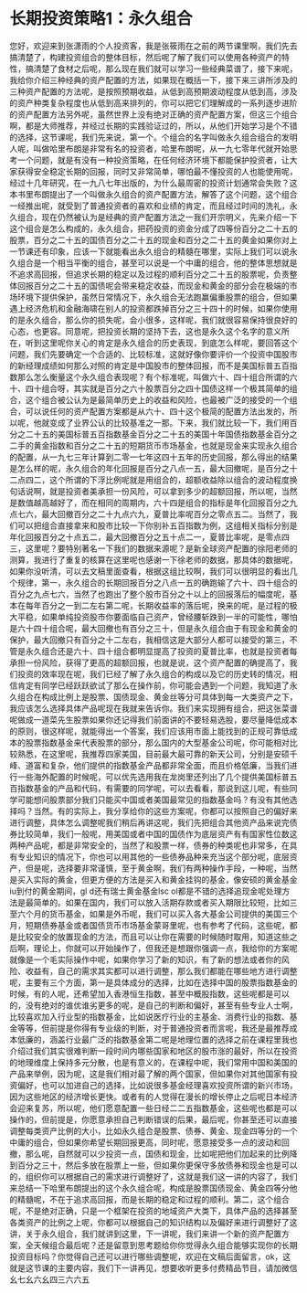 # 长期投资策略1：永久组合

您好，欢迎来到张潇雨的个人投资客，我是张筱雨在之前的两节课里啊，我们先去搞清楚了，构建投资组合的整体目标，然后呢了解了我们可以使用各种资产的特性，搞清楚了食材之后呢，那么现在我们就可以学习一些经典菜谱了，接下来呢，我给你介绍三种经典的资产配置的方法，如果现在概括一下，接下来三讲所涉及的三种资产配置的方法呢，是按照预期收益，从低到高预期波动程度从低到高，涉及的资产种类复杂程度也从低到高来排列的，你可以把它们理解成的一系列逐步进阶的资产配置方法另外呢，虽然世界上没有绝对正确的资产配置方案，但这三个组合啊，都是大师推荐，并经过长期的实践验证过的，所以，从他们开始学习是个不错的选择，这节课呢，我们先来说，第一个。个组合的名字叫做永久组合组合的发明人呢，叫做哈里布朗是非常有名的投资者，哈里布朗呢，从一九七零年代就开始思考一个问题，就是有没有一种投资策略，在任何经济环境下都能保护投资者，让大家获得安全稳定长期的回报，同时又非常简单，哪怕最不懂投资的人也能使用呢，经过十几年研究，在一九八七年出版的，为什么最周密的投资计划通常会失败？这本书里布朗提出了一个叫做永久组合的资产配置方法，解答了这个问题，这个组合一经推出呢，就受到了普通投资者的喜欢和业绩的肯定，而且经过时间的洗礼，永久组合，现在仍然被认为是经典的资产配置方法之一我们开宗明义，先来介绍一下这个组合是怎么构成的，永久组合，把药投资的资金分成了四等份百分之二十五的股票，百分之二十五的国债百分之二十五的现金和百分之二十五的黄金如果你对上一节课还有印象，应该一下就能看出永久组合的精髓在哪里，实际上我们可以说永久组合是一个相当平衡的组合，甚至可以说是一个中庸的组合，他的整体思想就是不追求高回报，但追求长期的稳定以及过程的顺利百分之二十五的股票呢，负责整体回报百分之二十五的国债呢会带来稳定收益，而现金和黄金的部分会在极端的市场环境下提供保护，虽然日常情况下，永久组合无法跑赢偏重股票的组合，但如果遇上经济危机和金融海啸在别人的投资都跌掉百分之三十四十的时候，如果你使用的是永久组合，那么你的损失呢，会小很多，这样呢，我们就很容易保持很良好的心态，也更容。同意呢，把投资长期的坚持下去，这也是永久这个名字的意义所在，听到这里呢你关心的肯定是永久组合的历史表现，到底怎么样呢，要回答这个问题，我们先要确定一个合适的、比较标准，这就好像你要评价一个投资中国股市的新经理成绩如何那么对照的肯定是中国股市的整体回报，而不是美国标普五百指数那么怎么衡量这个永久组合表现呢？有个标准呢，叫做六十、四十组合所谓的六十、四十组合呀，其实就是百分之六十股票百分之四十国债这样一个极其简单的组合，这个组合被公认为是最简单历史上的收益和风险，也最被广泛的接受的一个组合，可以说任何的资产配置方案都是从六十、四十这个极简的配置方法出发的，所以呢，他就变成了业界公认的比较基准之一那。下来，我们就比较一下，我们用百分之二十五的美国标普五百指数基金百分之二十五的美国十年国债指数基金百分之二手的黄金指数和百分之二十五的短期货币市场基金，也就是现金来实现永久组合的配置，从一九七三年计算到二零一七年这四十五年的历史回报，那么得出的结果是怎么样的呢，永久组合的年化回报是百分之八点一五，最大回撤呢，是百分之十二点四二，这个所谓的下浮比例呢就是用组合的，超额收益除以组合的波动程度换句话说啊，就是投资者美承担一份风险，可以拿到多少的超额回报，所以呢，当然是数值越高越好了，而在相同的周期内，六十四是组合的指标是年化回报百分之九点七六，最大回撤百分之二十九点六九，夏普比率呢百分之零点五二。当然了，我们可以把组合直接拿来和股市比较一下你别补五百指数为例，这组相关指标分别是年化回报百分之十点五二，最大回撤百分之五十点二一，夏普比率呢，是零点四三，这里呢？要特别著名一下我们的数据来源呢？是新全球资产配置的徐阳老师的测算，我进行了重复的核算在这里呢也感谢一下徐老师的数据，那具体的数据呢，如果你没听清，可以去文稿里面查看，根据这组比较啊，我们可以很明显的看出几个规律，第一，永久组合的长期回报百分之八点一五的确跑输了六十、四十组合的百分之九点七六，当然了也跑出了整个股市百分之十以上的回报落后的幅度呢，基本在每年百分之一到二左右第二呢，长期收益率的落后呢，换来的呢，是过程的极大平稳，如果单纯投资股市你要面临自己资产，曾经腰斩跌到一半的可能性，哪怕是六十四十组合呢，最大回撤也有百分之三十，但是永久组合由于有现金和黄金的保护，最大回撤只有百分之十二左右，我相信这是大部分人都可以接受的第三，不管是永久组合还是六十、四十组合都明显提高了投资的夏普比率，也就是投资者每承担一份风险，获得了更高的超额回报，也就是说，这个资产配置的确提高了，我们投资的效率现在呢，我们已经了解了永久组合的构成以及它的历史转的情况，相信肯定有同学已经跃跃欲试了那么在操作前，你可能会遇到一个问题，我知道了永久组合在构成比例上是股票、国债现金、黄金丝等分可具体到每一大类资产之下，我应该怎么选择具体产品呢现在我就来告诉你。我们来实现拥有组合，把这张菜谱呢做成一道菜先生股票如果你还记得我们前面讲的不要轻易选股，要尽量降低成本的原则，很这样呢，就能得出一个答案，我们应该用市面上能找到的正规可靠低成本的股票指数基金来代表股票的部分，那么国内的大型基金公司呢，你可能相对比较熟悉，在这里呢，我推荐四家美国，目前最大最可靠的新天公司，分别是安硕千峰、道富和复杂，他们提供的指数基金产品都非常全面，而且价格低廉，当我们进行一些海外配置的时候呢，可以优先选用我在龙岗里还列出了几个提供美国标普五百指数基金的产品和代码，有需要的同学呢，可以去看看，那说到这儿呢，有些同学可能想问股票部分我们只能买中国或者美国最常见的指数基金吗？有没有其他选择吗？当然。有的实际上，我分享给你的这些方案呢，你都可以按照自己的偏好来进行调整，具体怎么调整呢我们稍后再讲这呢，我们先把组合其他资产品来说完债券比较简单，我们一般呢，用美国或者中国的国债作为底层资产有有国家性位数这两种产品呢，都是非常安全的，当然了和股票一样，债券的种类呢也非常多，在具有专业知识的情况下，你也可以用其他的一些债券品种来充当这个部分呢，底层资产，但是呢，选择要非常谨慎，至于黄金啊，我们有两种操作手段，一种呢，当然是买入实际的黄金，但更方便的方法是买入和黄金挂钩的基金，像安硕的黄金基金iu到付的黄金期间，gl d还有瑞士黄金基金lsc ol都是不错的选择追现金呢处理方法是最简单的。如果在国内，我们可以放入活期存款或者买入期限比较短，比如三至六个月的货币基金，如果是外币呢，我们可以买入各大基金公司提供的美国三个月，短期债券基金或者国债货币市场基金蒙哥里呢，也有参考了代码，这些呢，都是比较安全的放置现金的方法，而且可以让你在需要的时候随时取用，知道这些之后啊，理论上，你就可以开始操作了，但我还是想跟你强调一点，我给你的方案呢就像是一个毛实际操作中呢，如果你学习了新的知识，有了新的想法或者你的风险、收益有，自己的需求其实都可以进行调整，那么我们都能在哪些地方进行调整呢，主要有三个方面，第一是具体成分的选择，比如在选择中国的股票指数基金的时候，有的人呢，还希望加入香港恒生指数，甚至中概股指数，这些呢都是可以的，没有绝对的谁优谁劣更多的呢，是自己的判断和偏好，甚至有些专业人士啊，比较喜欢加入行业型的指数基金，比如说医疗行业的主基金、消费行业的指数、基金等等，但前提是你得有专业级的判断，对于普通投资者而言呢，我还是最推荐成本低廉的，涵盖行业最广泛的指数基金第二呢是地理位置的选择之前在课程里我也介绍过我们其实很难判断一段时间内哪些国家和地区的股市涨的最好，所以在投资的地理维度上保持多元分散，也是有意义的，在课程中呢，我们常用中国和美国的产品来举例，因为呢，这是我们相对最了解的两个国家，但如果你对其他国家有投资偏好，也可以加进自己的选择，比如说很多基金经理喜欢投资所谓的新兴市场，因为这些地区的经济增长更快。或者有的人觉得在漫长的增长停止之后呢日本经济会迎来复苏，所以呢，他们愿意配置一些日经二二五指数基金，这些呢也都是可以操作的，但前提是，你愿意承担自己判断错误的后果，最后呢，你甚至还可以直接调整每类资产比例的大小，比如永久组合是股票、债券、黄金、现金四等分的一个中庸的组合，但如果你希望长期回报更高，同时呢，愿意接受多一点的波动和回撤，那么呢，自然就可以少投资一点，国债和现金，比如呢把他们加起来的比例降到百分之三十，然后多放在股票上一些，但如果你更保守多放债券和现金也是可以的，组织你可以根据自己的需求进行调整好了，这就是我们这一讲的内容了，我们来总结一下哈里布朗提出的这个永久组合呢，构成是股票国债现金、黄金四等分他的精髓呢，不在于追求高回报，而是长期的稳定和过程的顺利。第二，这个组合呢，不是绝对正确，只是一个框架在投资的地域资产大类下，具体产品的选择甚至各类资产的比例之上呢，你都可以根据自己的知识结构以及偏好来进行调整好了这讲，关于永久组合，我们就讲到这里，下一讲呢，我们来讲一个新的资产配置方案，全天候组合最后呢？还是留意到思考题给你你觉得永久组合能够实现你的长期投资目标吗？你觉得自己还可以进行哪些调整呢，欢迎在文稿后面留言，ok，这就是这节课的主要内容，我们下一讲再见，想要收听更多付费精品节目，请加微信幺七幺六幺四三六六五
